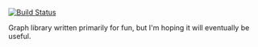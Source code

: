 [![Build Status](https://travis-ci.org/atn34/gpgraph.svg?branch=master)](https://travis-ci.org/atn34/gpgraph)

Graph library written primarily for fun, but I'm hoping it will eventually be useful.

